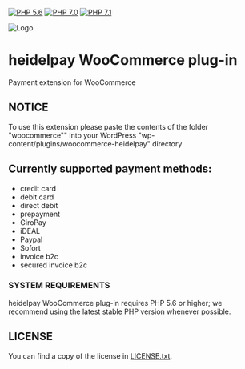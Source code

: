 [![PHP 5.6](https://img.shields.io/badge/php-5.6-blue.svg)](http://www.php.net)
[![PHP 7.0](https://img.shields.io/badge/php-7.0-blue.svg)](http://www.php.net)
[![PHP 7.1](https://img.shields.io/badge/php-7.1-blue.svg)](http://www.php.net)

![Logo](https://dev.heidelpay.com/devHeidelpay_400_180.jpg)

# heidelpay WooCommerce plug-in
Payment extension for WooCommerce

## NOTICE
To use this extension please paste the contents of the folder "woocommerce"" into your WordPress "wp-content/plugins/woocommerce-heidelpay" directory

## Currently supported payment methods:

* credit card
* debit card
* direct debit
* prepayment
* GiroPay
* iDEAL
* Paypal
* Sofort
* invoice b2c
* secured invoice b2c

### SYSTEM REQUIREMENTS

heidelpay WooCommerce plug-in requires PHP 5.6 or higher; we recommend using the
latest stable PHP version whenever possible.

## LICENSE

You can find a copy of the license in [LICENSE.txt](LICENSE.txt).